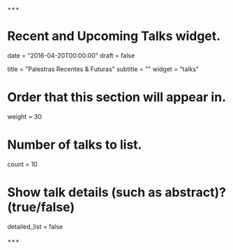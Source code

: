 +++
# Recent and Upcoming Talks widget.

date = "2016-04-20T00:00:00"
draft = false

title = "Palestras Recentes & Futuras"
subtitle = ""
widget = "talks"

# Order that this section will appear in.
weight = 30

# Number of talks to list.
count = 10

# Show talk details (such as abstract)? (true/false)
detailed_list = false

+++

